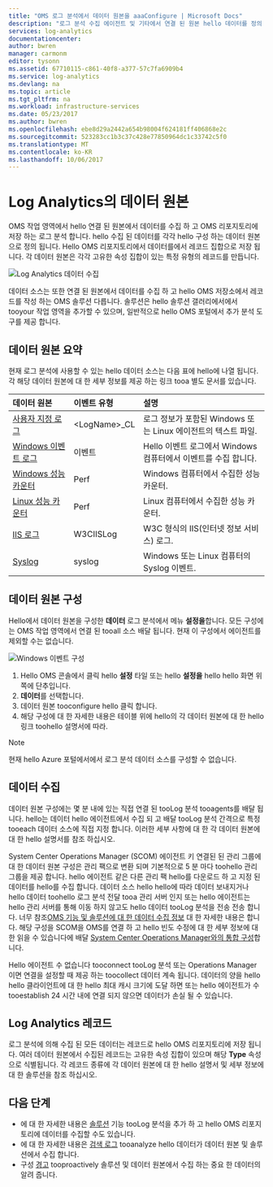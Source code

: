 ```yaml
---
title: "OMS 로그 분석에서 데이터 원본을 aaaConfigure | Microsoft Docs"
description: "로그 분석 수집 에이전트 및 기타에서 연결 된 원본 hello 데이터를 정의 하는 데이터 원본.  이 문서 로그 분석 데이터 소스를 사용 하는 방법의 hello 개념을 설명, hello 방법 자세히 설명 tooconfigure, 사용 가능한 hello 서로 다른 데이터 원본에 대 한 요약을 제공 합니다."
services: log-analytics
documentationcenter: 
author: bwren
manager: carmonm
editor: tysonn
ms.assetid: 67710115-c861-40f8-a377-57c7fa6909b4
ms.service: log-analytics
ms.devlang: na
ms.topic: article
ms.tgt_pltfrm: na
ms.workload: infrastructure-services
ms.date: 05/23/2017
ms.author: bwren
ms.openlocfilehash: ebe8d29a2442a654b98004f624181ff406868e2c
ms.sourcegitcommit: 523283cc1b3c37c428e77850964dc1c33742c5f0
ms.translationtype: MT
ms.contentlocale: ko-KR
ms.lasthandoff: 10/06/2017
---
```

# <a name="data-sources-in-log-analytics"></a>Log Analytics의 데이터 원본
OMS 작업 영역에서 hello 연결 된 원본에서 데이터를 수집 하 고 OMS 리포지토리에 저장 하는 로그 분석 합니다.  hello 수집 된 데이터를 각각 hello 구성 하는 데이터 원본으로 정의 됩니다.  Hello OMS 리포지토리에서 데이터를에서 레코드 집합으로 저장 됩니다.  각 데이터 원본은 각각 고유한 속성 집합이 있는 특정 유형의 레코드를 만듭니다.

![Log Analytics 데이터 수집](./media/log-analytics-data-sources/overview.png)

데이터 소스는 또한 연결 된 원본에서 데이터를 수집 하 고 hello OMS 저장소에서 레코드를 작성 하는 OMS 솔루션 다릅니다.  솔루션은 hello 솔루션 갤러리에서에서 tooyour 작업 영역을 추가할 수 있으며, 일반적으로 hello OMS 포털에서 추가 분석 도구를 제공 합니다.  

## <a name="summary-of-data-sources"></a>데이터 원본 요약
현재 로그 분석에 사용할 수 있는 hello 데이터 소스는 다음 표에 hello에 나열 됩니다.  각 해당 데이터 원본에 대 한 세부 정보를 제공 하는 링크 tooa 별도 문서를 있습니다.

| 데이터 원본 | 이벤트 유형 | 설명 |
|:--- |:--- |:--- |
| [사용자 지정 로그](log-analytics-data-sources-custom-logs.md) |\<LogName\>_CL |로그 정보가 포함된 Windows 또는 Linux 에이전트의 텍스트 파일. |
| [Windows 이벤트 로그](log-analytics-data-sources-windows-events.md) |이벤트 |Hello 이벤트 로그에서 Windows 컴퓨터에서 이벤트를 수집 합니다. |
| [Windows 성능 카운터](log-analytics-data-sources-performance-counters.md) |Perf |Windows 컴퓨터에서 수집한 성능 카운터. |
| [Linux 성능 카운터](log-analytics-data-sources-performance-counters.md) |Perf |Linux 컴퓨터에서 수집한 성능 카운터. |
| [IIS 로그](log-analytics-data-sources-iis-logs.md) |W3CIISLog |W3C 형식의 IIS(인터넷 정보 서비스) 로그. |
| [Syslog](log-analytics-data-sources-syslog.md) |syslog |Windows 또는 Linux 컴퓨터의 Syslog 이벤트. |

## <a name="configuring-data-sources"></a>데이터 원본 구성
Hello에서 데이터 원본을 구성한 **데이터** 로그 분석에서 메뉴 **설정을**합니다.  모든 구성에는 OMS 작업 영역에서 연결 된 tooall 소스 배달 됩니다.  현재 이 구성에서 에이전트를 제외할 수는 없습니다.

![Windows 이벤트 구성](./media/log-analytics-data-sources/configure-events.png)

1. Hello OMS 콘솔에서 클릭 hello **설정** 타일 또는 hello **설정을** hello hello 화면 위쪽에 단추입니다.
2. **데이터**를 선택합니다.
3. 데이터 원본 tooconfigure hello 클릭 합니다.
4. 해당 구성에 대 한 자세한 내용은 테이블 위에 hello의 각 데이터 원본에 대 한 hello 링크 toohello 설명서에 따라.

> [!NOTE]
> 현재 hello Azure 포털에서에서 로그 분석 데이터 소스를 구성할 수 없습니다.

## <a name="data-collection"></a>데이터 수집
데이터 원본 구성에는 몇 분 내에 있는 직접 연결 된 tooLog 분석 tooagents를 배달 됩니다.  hello는 데이터 hello 에이전트에서 수집 되 고 배달 tooLog 분석 간격으로 특정 tooeach 데이터 소스에 직접 지정 합니다.  이러한 세부 사항에 대 한 각 데이터 원본에 대 한 hello 설명서를 참조 하십시오.

System Center Operations Manager (SCOM) 에이전트 키 연결된 된 관리 그룹에 대 한 데이터 원본 구성은 관리 팩으로 변환 되며 기본적으로 5 분 마다 toohello 관리 그룹을 제공 합니다.  hello 에이전트 같은 다른 관리 팩 hello를 다운로드 하 고 지정 된 데이터를 hello를 수집 합니다. 데이터 소스 hello hello에 따라 데이터 보내지거나 hello 데이터 toohello 로그 분석 전달 tooa 관리 서버 인지 또는 hello 에이전트는 hello 관리 서버를 통해 이동 하지 않고도 hello 데이터 tooLog 분석을 전송 전송 합니다. 너무 참조[OMS 기능 및 솔루션에 대 한 데이터 수집 정보](log-analytics-add-solutions.md#data-collection-details) 대 한 자세한 내용은 합니다.  해당 구성을 SCOM을 OMS를 연결 하 고 hello 빈도 수정에 대 한 세부 정보에 대 한 읽을 수 있습니다에 배달 [System Center Operations Manager와의 통합 구성](log-analytics-om-agents.md)합니다.

Hello 에이전트 수 없습니다 tooconnect tooLog 분석 또는 Operations Manager 이면 연결을 설정할 때 제공 하는 toocollect 데이터 계속 됩니다.  데이터의 양을 hello hello 클라이언트에 대 한 hello 최대 캐시 크기에 도달 하면 또는 hello 에이전트가 수 tooestablish 24 시간 내에 연결 되지 않으면 데이터가 손실 될 수 있습니다.

## <a name="log-analytics-records"></a>Log Analytics 레코드
로그 분석에 의해 수집 된 모든 데이터는 레코드로 hello OMS 리포지토리에 저장 됩니다.  여러 데이터 원본에서 수집된 레코드는 고유한 속성 집합이 있으며 해당 **Type** 속성으로 식별됩니다.  각 레코드 종류에 각 데이터 원본에 대 한 hello 설명서 및 세부 정보에 대 한 솔루션을 참조 하십시오.

## <a name="next-steps"></a>다음 단계
* 에 대 한 자세한 내용은 [솔루션](log-analytics-add-solutions.md) 기능 tooLog 분석을 추가 하 고 hello OMS 리포지토리에 데이터를 수집할 수도 있습니다.
* 에 대 한 자세한 내용은 [검색 로그](log-analytics-log-searches.md) tooanalyze hello 데이터가 데이터 원본 및 솔루션에서 수집 합니다.  
* 구성 [경고](log-analytics-alerts.md) tooproactively 솔루션 및 데이터 원본에서 수집 하는 중요 한 데이터의 알려 줍니다.
